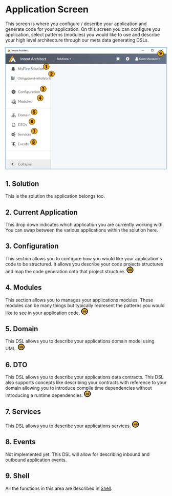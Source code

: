 # Application Screen

This screen is where you configure / describe your application and generate code for your application. On this screen you can configure you application, select patterns (modules) you would like to use and describe your high level architecture through our meta data generating DSLs.

![Image of the Application Screen](../../images/user_manual/application.png)


## 1. Solution
This is the solution the application belongs too.

## 2. Current Application
This drop down indicates which application you are currently working with. You can swap between the various applications within the solution here.

## 3. Configuration
This section allows you to configure how you would like your application's code to be structured. It allows you describe your code projects structures and map the code generation onto that project structure. [![Navigates to Configuration](../../images/navigate.png "Navigates to Configuration Screen")](application_configuration.md)

## 4. Modules
This section allows you to manages your applications modules. These modules can be many things but typically represent the patterns you would like to see in your application code. [![Navigates to Modules](../../images/navigate.png "Navigates to Modules Screen")](application_modules.md)

## 5. Domain
This DSL allows you to describe your applications domain model using UML. [![Navigates to Domain](../../images/navigate.png "Navigates to Domain Screen")](domain.md)

## 6. DTO
This DSL allows you to describe your applications data contracts. This DSL also supports concepts like describing your contracts with reference to your domain allowing you to introduce compile time dependencies without introducing a runtime dependencies. [![Navigates to DTO](../../images/navigate.png "Navigates to DTO Screen")](dto.md)

## 7. Services
This DSL allows you to describe your applications services. [![Navigates to Services](../../images/navigate.png "Navigates to Services Screen")](services.md)

## 8. Events
Not implemented yet. This DSL will allow for describing inbound and outbound application events.

## 9. Shell
All the functions in this area are described in [Shell](shell.md).

